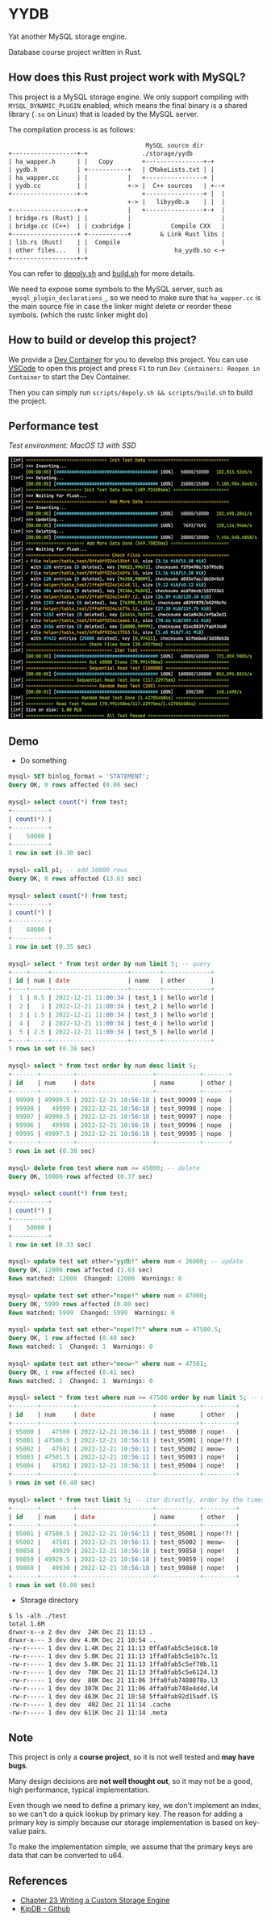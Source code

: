 # YYDB

Yat another MySQL storage engine.

Database course project written in Rust.

## How does this Rust project work with MySQL?

This project is a MySQL storage engine. We only support compiling with `MYSQL_DYNAMIC_PLUGIN` enabled, which means the final binary is a shared library (`.so` on Linux) that is loaded by the MySQL server.

The compilation process is as follows:

```log
                                      MySQL source dir
+------------------+-+               ./storage/yydb
| ha_wapper.h      | |   Copy        +----------------+-+
| yydb.h           | +-----------+   | CMakeLists.txt | |
| ha_wapper.cc     | |           |   +----------------+ |
| yydb.cc          | |           +-> |  C++ sources   | +--+
+------------------+-+               +----------------+ |  |
                                 +-> |   libyydb.a    | |  |
+------------------+-+           |   +----------------+-+  |
| bridge.rs (Rust) | |           |                         |
| bridge.cc (C++)  | | cxxbridge |           Compile CXX   |
+------------------+ +-----------+        & Link Rust libs |
| lib.rs (Rust)    | |  Compile                            |
| other files...   | |                        ha_yydb.so <-+
+------------------+-+
```

You can refer to [depoly.sh](./scripts/deploy.sh) and [build.sh](./scripts/build.sh) for more details.

We need to expose some symbols to the MySQL server, such as `_mysql_plugin_declarations_`, so we need to make sure that `ha_wapper.cc` is the main source file in case the linker might delete or reorder these symbols. (which the rustc linker might do)

## How to build or develop this project?

We provide a [Dev Container](https://code.visualstudio.com/docs/remote/containers) for you to develop this project. You can use [VSCode](https://code.visualstudio.com/) to open this project and press `F1` to run `Dev Containers: Reopen in Container` to start the Dev Container.

Then you can simply run `scripts/depoly.sh && scripts/build.sh` to build the project.

## Performance test

_Test environment: MacOS 13 with SSD_

![](./assets/test.png)

## Demo

- Do something

```sql
mysql> SET binlog_format = 'STATEMENT';
Query OK, 0 rows affected (0.00 sec)

mysql> select count(*) from test;
+----------+
| count(*) |
+----------+
|    50000 |
+----------+
1 row in set (0.30 sec)

mysql> call p1; -- add 10000 rows
Query OK, 0 rows affected (13.63 sec)

mysql> select count(*) from test;
+----------+
| count(*) |
+----------+
|    60000 |
+----------+
1 row in set (0.35 sec)

mysql> select * from test order by num limit 5; -- query
+----+-----+---------------------+--------+-------------+
| id | num | date                | name   | other       |
+----+-----+---------------------+--------+-------------+
|  1 | 0.5 | 2022-12-21 11:00:34 | test_1 | hello world |
|  2 |   1 | 2022-12-21 11:00:34 | test_2 | hello world |
|  3 | 1.5 | 2022-12-21 11:00:34 | test_3 | hello world |
|  4 |   2 | 2022-12-21 11:00:34 | test_4 | hello world |
|  5 | 2.5 | 2022-12-21 11:00:34 | test_5 | hello world |
+----+-----+---------------------+--------+-------------+
5 rows in set (0.38 sec)

mysql> select * from test order by num desc limit 5;
+-------+---------+---------------------+------------+-------+
| id    | num     | date                | name       | other |
+-------+---------+---------------------+------------+-------+
| 99999 | 49999.5 | 2022-12-21 10:56:18 | test_99999 | nope  |
| 99998 |   49999 | 2022-12-21 10:56:18 | test_99998 | nope  |
| 99997 | 49998.5 | 2022-12-21 10:56:18 | test_99997 | nope  |
| 99996 |   49998 | 2022-12-21 10:56:18 | test_99996 | nope  |
| 99995 | 49997.5 | 2022-12-21 10:56:18 | test_99995 | nope  |
+-------+---------+---------------------+------------+-------+
5 rows in set (0.38 sec)

mysql> delete from test where num >= 45000; -- delete
Query OK, 10000 rows affected (0.37 sec)

mysql> select count(*) from test;
+----------+
| count(*) |
+----------+
|    50000 |
+----------+
1 row in set (0.33 sec)

mysql> update test set other="yydb!" where num < 26000; -- update
Query OK, 12000 rows affected (1.83 sec)
Rows matched: 12000  Changed: 12000  Warnings: 0

mysql> update test set other="nope!" where num > 47000;
Query OK, 5999 rows affected (0.80 sec)
Rows matched: 5999  Changed: 5999  Warnings: 0

mysql> update test set other="nope!?!" where num = 47500.5;
Query OK, 1 row affected (0.40 sec)
Rows matched: 1  Changed: 1  Warnings: 0

mysql> update test set other="meow~" where num = 47501;
Query OK, 1 row affected (0.41 sec)
Rows matched: 1  Changed: 1  Warnings: 0

mysql> select * from test where num >= 47500 order by num limit 5; -- trigger a full scan
+-------+---------+---------------------+------------+---------+
| id    | num     | date                | name       | other   |
+-------+---------+---------------------+------------+---------+
| 95000 |   47500 | 2022-12-21 10:56:11 | test_95000 | nope!   |
| 95001 | 47500.5 | 2022-12-21 10:56:11 | test_95001 | nope!?! |
| 95002 |   47501 | 2022-12-21 10:56:11 | test_95002 | meow~   |
| 95003 | 47501.5 | 2022-12-21 10:56:11 | test_95003 | nope!   |
| 95004 |   47502 | 2022-12-21 10:56:11 | test_95004 | nope!   |
+-------+---------+---------------------+------------+---------+
5 rows in set (0.40 sec)

mysql> select * from test limit 5; -- iter directly, order by the timestamp and id
+-------+---------+---------------------+------------+---------+
| id    | num     | date                | name       | other   |
+-------+---------+---------------------+------------+---------+
| 95001 | 47500.5 | 2022-12-21 10:56:11 | test_95001 | nope!?! |
| 95002 |   47501 | 2022-12-21 10:56:11 | test_95002 | meow~   |
| 99858 |   49929 | 2022-12-21 10:56:18 | test_99858 | nope!   |
| 99859 | 49929.5 | 2022-12-21 10:56:18 | test_99859 | nope!   |
| 99860 |   49930 | 2022-12-21 10:56:18 | test_99860 | nope!   |
+-------+---------+---------------------+------------+---------+
5 rows in set (0.00 sec)
```

- Storage directory

```log
$ ls -alh ./test
total 1.6M
drwxr-x--x 2 dev dev  24K Dec 21 11:13 .
drwxr-x--- 3 dev dev 4.0K Dec 21 10:54 ..
-rw-r----- 1 dev dev 1.4K Dec 21 11:13 0ffa0fab5c5e16c8.l0
-rw-r----- 1 dev dev 5.0K Dec 21 11:13 1ffa0fab5c5e1b7c.l1
-rw-r----- 1 dev dev 5.0K Dec 21 11:13 1ffa0fab5c5ef70b.l1
-rw-r----- 1 dev dev  78K Dec 21 11:13 3ffa0fab5c5e6124.l3
-rw-r----- 1 dev dev  80K Dec 21 11:06 3ffa0fab7480878a.l3
-rw-r----- 1 dev dev 307K Dec 21 11:06 4ffa0fab748e4d4d.l4
-rw-r----- 1 dev dev 463K Dec 21 10:58 5ffa0fab92d15adf.l5
-rw-r----- 1 dev dev  402 Dec 21 11:14 .cache
-rw-r----- 1 dev dev 611K Dec 21 11:14 .meta
```

## Note

This project is only a **course project**, so it is not well tested and **may have bugs**.

Many design decisions are **not well thought out**, so it may not be a good, high performance, typical implementation.

Even though we need to define a primary key, we don't implement an index, so we can't do a quick lookup by primary key. The reason for adding a primary key is simply because our storage implementation is based on key-value pairs.

To make the implementation simple, we assume that the primary keys are data that can be converted to u64.

## References

- [Chapter 23 Writing a Custom Storage Engine](https://web.archive.org/web/20200617083105/https://dev.mysql.com/doc/internals/en/custom-engine.html)
- [KipDB - Github](https://github.com/KKould/KipDB)
